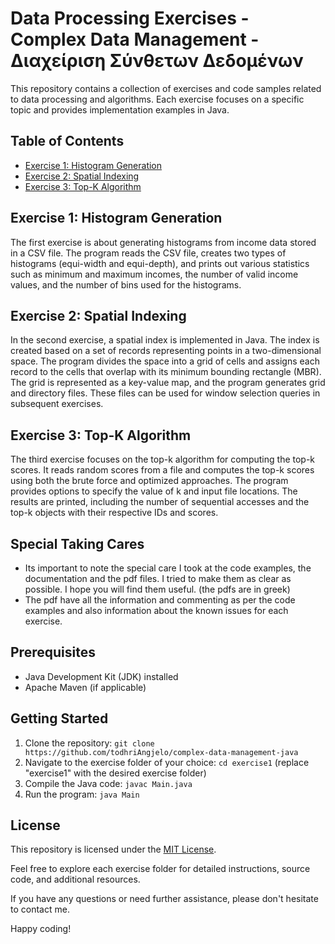 # Data Processing Exercises - Complex Data Management - Διαχείριση Σύνθετων Δεδομένων

This repository contains a collection of exercises and code samples related to data processing and algorithms. Each exercise focuses on a specific topic and provides implementation examples in Java.

## Table of Contents

- [Exercise 1: Histogram Generation](./first/README.md)
- [Exercise 2: Spatial Indexing](./second/README.md)
- [Exercise 3: Top-K Algorithm](./third/README.md)

## Exercise 1: Histogram Generation

The first exercise is about generating histograms from income data stored in a CSV file. The program reads the CSV file, creates two types of histograms (equi-width and equi-depth), and prints out various statistics such as minimum and maximum incomes, the number of valid income values, and the number of bins used for the histograms.

## Exercise 2: Spatial Indexing

In the second exercise, a spatial index is implemented in Java. The index is created based on a set of records representing points in a two-dimensional space. The program divides the space into a grid of cells and assigns each record to the cells that overlap with its minimum bounding rectangle (MBR). The grid is represented as a key-value map, and the program generates grid and directory files. These files can be used for window selection queries in subsequent exercises.

## Exercise 3: Top-K Algorithm

The third exercise focuses on the top-k algorithm for computing the top-k scores. It reads random scores from a file and computes the top-k scores using both the brute force and optimized approaches. The program provides options to specify the value of k and input file locations. The results are printed, including the number of sequential accesses and the top-k objects with their respective IDs and scores.

## Special Taking Cares

- Its important to note the special care I took at the code examples, the documentation and the pdf files. I tried to make them as clear as possible. I hope you will find them useful. (the pdfs are in greek)
- The pdf have all the information and commenting as per the code examples and also information about the known issues for each exercise.

## Prerequisites

- Java Development Kit (JDK) installed
- Apache Maven (if applicable)

## Getting Started

1. Clone the repository: `git clone https://github.com/todhriAngjelo/complex-data-management-java`
2. Navigate to the exercise folder of your choice: `cd exercise1` (replace "exercise1" with the desired exercise folder)
3. Compile the Java code: `javac Main.java`
4. Run the program: `java Main`

## License

This repository is licensed under the [MIT License](LICENSE).

Feel free to explore each exercise folder for detailed instructions, source code, and additional resources.

If you have any questions or need further assistance, please don't hesitate to contact me.

Happy coding!
